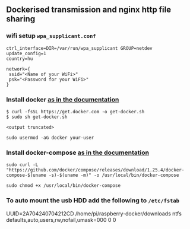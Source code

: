 ## Dockerised transmission and nginx http file sharing

### wifi setup `wpa_supplicant.conf`

```
ctrl_interface=DIR=/var/run/wpa_supplicant GROUP=netdev
update_config=1
country=hu

network={
 ssid="<Name of your WiFi>"
 psk="<Password for your WiFi>"
}
```

### Install docker [as in the documentation](https://docs.docker.com/install/linux/docker-ce/debian/#install-using-the-convenience-script)

```
$ curl -fsSL https://get.docker.com -o get-docker.sh
$ sudo sh get-docker.sh

<output truncated>
```

```
sudo usermod -aG docker your-user
```

### Install docker-compose [as in the documentation](https://docs.docker.com/compose/install/#install-compose-on-linux-systems)
```
sudo curl -L "https://github.com/docker/compose/releases/download/1.25.4/docker-compose-$(uname -s)-$(uname -m)" -o /usr/local/bin/docker-compose
```

```
sudo chmod +x /usr/local/bin/docker-compose
```

### To auto mount the usb HDD add the following to `/etc/fstab` 

UUID=2A704240704212CD /home/pi/raspberry-docker/downloads ntfs defaults,auto,users,rw,nofail,umask=000 0 0
